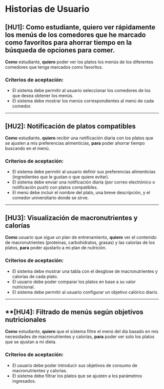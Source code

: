 # Historias de Usuario

## [HU1]: Como estudiante, quiero ver rápidamente los menús de los comedores que he marcado como favoritos para ahorrar tiempo en la búsqueda de opciones para comer.
**Como** estudiante, **quiero** poder ver los platos los menús de los diferentes comedores que tenga marcados como favoritos.

### Criterios de aceptación:
- El sistema debe permitir al usuario seleccionar los comedores de los que desea obtener los menús.
- El sistema debe mostrar los menús correspondientes al menú de cada comedor.

---

## [HU2]: Notificación de platos compatibles
**Como** estudiante, **quiero** recibir una notificación diaria con los platos que se ajusten a mis preferencias alimenticias, **para** poder ahorrar tiempo buscando en el menú.

### Criterios de aceptación:
- El sistema debe permitir al usuario definir sus preferencias alimenticias (ingredientes que le gustan o que quiere evitar).
- El sistema debe enviar una notificación diaria (por correo electrónico o notificación push) con platos compatibles.
- El menú debe incluir el nombre del plato, una breve descripción, y el comedor universitario donde se sirve.

---

## [HU3]: Visualización de macronutrientes y calorías
**Como** usuario que sigue un plan de entrenamiento, **quiero** ver el contenido de macronutrientes (proteínas, carbohidratos, grasas) y las calorías de los platos, **para** poder ajustarlo a mi plan de nutrición.

### Criterios de aceptación:
- El sistema debe mostrar una tabla con el desglose de macronutrientes y calorías de cada plato.
- El usuario debe poder comparar los platos en base a su valor nutricional.
- El sistema debe permitir al usuario configurar un objetivo calórico diario.

---

## **[HU4]: Filtrado de menús según objetivos nutricionales
**Como** estudiante, **quiero** que el sistema filtre el menú del día basado en mis necesidades de macronutrientes y calorías, **para** poder ver solo los platos que se ajustan a mi dieta.

### Criterios de aceptación:
- El usuario debe poder introducir sus objetivos de consumo de macronutrientes y calorías.
- El sistema debe filtrar los platos que se ajusten a los parámetros ingresados.
